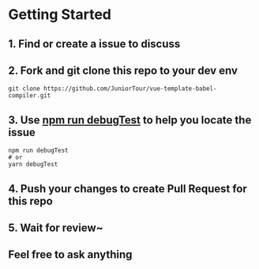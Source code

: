 # Getting Started
## 1. Find or create a issue to discuss

## 2. Fork and git clone this repo to your dev env

``` shell script
git clone https://github.com/JuniorTour/vue-template-babel-compiler.git
```

## 3. Use [npm run debugTest](https://github.com/JuniorTour/vue-template-babel-compiler/blob/main/package.json#L18) to help you locate the issue

```shell script
npm run debugTest
# or
yarn debugTest
```

## 4. Push your changes to create Pull Request for this repo

## 5. Wait for review~

## Feel free to ask anything
